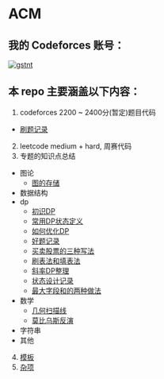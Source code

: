 # ACM

## 我的 Codeforces 账号：
[![gstnt](https://img.shields.io/badge/gstnt-MASTER%202172-orange?style=for-the-badge)](https://codeforces.com/profile/gstnt)

## 本 repo 主要涵盖以下内容：
1. codeforces 2200 ~ 2400分(暂定)题目代码
  - [刷题记录](https://docs.google.com/spreadsheets/d/1E2LEfFk1LF5tvMDATf5-UqriJVMI9fgcXqTw63XQKvA/edit?usp=sharing)
2. leetcode medium + hard, 周赛代码
3. 专题的知识点总结
  - 图论
    - [图的存储](./conclusion/graphs/图的存储.md)
  - 数据结构
  - dp
    - [初识DP](./conclusion/dp/初识DP.md)
    - [常用DP状态定义](./conclusion/dp/常用DP状态定义.md)
    - [如何优化DP](./conclusion/dp/如何优化DP.md)
    - [好题记录](./conclusion/dp/好题记录.md)
    - [买卖股票的三种写法](./conclusion/dp/买卖股票的三种写法.md)
    - [刷表法和填表法](./conclusion/dp/刷表法和填表法.md)
    - [斜率DP整理](./conclusion/dp/斜率DP整理.md)
    - [状态设计记录](./conclusion/dp/状态设计记录.md)
    - [最大字段和的两种做法](./conclusion/dp/最大字段和的两种做法.md)
  - 数学
    - [几何扫描线](./conclusion/math/几何扫描线.md)
    - [莫比乌斯反演](./conclusion/math/莫比乌斯反演.md)
  - 字符串
  - 其他
4. [模板](./copypaste/README.md)
5. [杂项](./misc/README.md)
